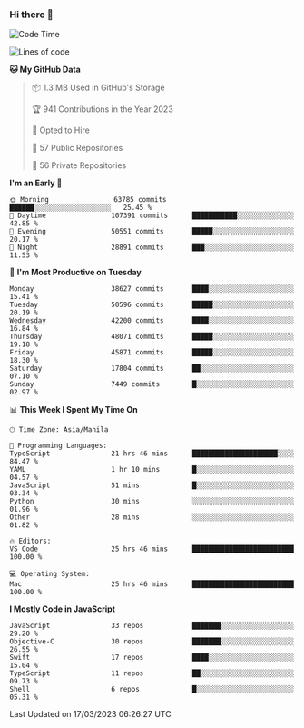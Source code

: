 ### Hi there 👋

<!--START_SECTION:waka-->
![Code Time](http://img.shields.io/badge/Code%20Time-3%2C745%20hrs%2017%20mins-blue)

![Lines of code](https://img.shields.io/badge/From%20Hello%20World%20I%27ve%20Written-100.4%20million%20lines%20of%20code-blue)

**🐱 My GitHub Data** 

> 📦 1.3 MB Used in GitHub's Storage 
 > 
> 🏆 941 Contributions in the Year 2023
 > 
> 💼 Opted to Hire
 > 
> 📜 57 Public Repositories 
 > 
> 🔑 56 Private Repositories 
 > 
**I'm an Early 🐤** 

```text
🌞 Morning                63785 commits       ██████░░░░░░░░░░░░░░░░░░░   25.45 % 
🌆 Daytime                107391 commits      ███████████░░░░░░░░░░░░░░   42.85 % 
🌃 Evening                50551 commits       █████░░░░░░░░░░░░░░░░░░░░   20.17 % 
🌙 Night                  28891 commits       ███░░░░░░░░░░░░░░░░░░░░░░   11.53 % 
```
📅 **I'm Most Productive on Tuesday** 

```text
Monday                   38627 commits       ████░░░░░░░░░░░░░░░░░░░░░   15.41 % 
Tuesday                  50596 commits       █████░░░░░░░░░░░░░░░░░░░░   20.19 % 
Wednesday                42200 commits       ████░░░░░░░░░░░░░░░░░░░░░   16.84 % 
Thursday                 48071 commits       █████░░░░░░░░░░░░░░░░░░░░   19.18 % 
Friday                   45871 commits       █████░░░░░░░░░░░░░░░░░░░░   18.30 % 
Saturday                 17804 commits       ██░░░░░░░░░░░░░░░░░░░░░░░   07.10 % 
Sunday                   7449 commits        █░░░░░░░░░░░░░░░░░░░░░░░░   02.97 % 
```


📊 **This Week I Spent My Time On** 

```text
🕑︎ Time Zone: Asia/Manila

💬 Programming Languages: 
TypeScript               21 hrs 46 mins      █████████████████████░░░░   84.47 % 
YAML                     1 hr 10 mins        █░░░░░░░░░░░░░░░░░░░░░░░░   04.57 % 
JavaScript               51 mins             █░░░░░░░░░░░░░░░░░░░░░░░░   03.34 % 
Python                   30 mins             ░░░░░░░░░░░░░░░░░░░░░░░░░   01.96 % 
Other                    28 mins             ░░░░░░░░░░░░░░░░░░░░░░░░░   01.82 % 

🔥 Editors: 
VS Code                  25 hrs 46 mins      █████████████████████████   100.00 % 

💻 Operating System: 
Mac                      25 hrs 46 mins      █████████████████████████   100.00 % 
```

**I Mostly Code in JavaScript** 

```text
JavaScript               33 repos            ███████░░░░░░░░░░░░░░░░░░   29.20 % 
Objective-C              30 repos            ███████░░░░░░░░░░░░░░░░░░   26.55 % 
Swift                    17 repos            ████░░░░░░░░░░░░░░░░░░░░░   15.04 % 
TypeScript               11 repos            ██░░░░░░░░░░░░░░░░░░░░░░░   09.73 % 
Shell                    6 repos             █░░░░░░░░░░░░░░░░░░░░░░░░   05.31 % 
```




 Last Updated on 17/03/2023 06:26:27 UTC
<!--END_SECTION:waka-->


<!--
**rad182/rad182** is a ✨ _special_ ✨ repository because its `README.md` (this file) appears on your GitHub profile.

Here are some ideas to get you started:

- 🔭 I’m currently working on ...
- 🌱 I’m currently learning ...
- 👯 I’m looking to collaborate on ...
- 🤔 I’m looking for help with ...
- 💬 Ask me about ...
- 📫 How to reach me: ...
- 😄 Pronouns: ...
- ⚡ Fun fact: ...
-->
